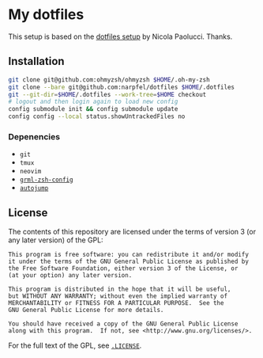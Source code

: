 My dotfiles
===========

This setup is based on the [dotfiles setup](https://developer.atlassian.com/blog/2016/02/best-way-to-store-dotfiles-git-bare-repo/) by Nicola Paolucci. Thanks.

Installation
------------

```zsh
git clone git@github.com:ohmyzsh/ohmyzsh $HOME/.oh-my-zsh
git clone --bare git@github.com:narpfel/dotfiles $HOME/.dotfiles
git --git-dir=$HOME/.dotfiles --work-tree=$HOME checkout
# logout and then login again to load new config
config submodule init && config submodule update
config config --local status.showUntrackedFiles no
```

### Depenencies
* `git`
* `tmux`
* `neovim`
* [`grml-zsh-config`](https://archlinux.org/packages/extra/any/grml-zsh-config/)
* [`autojump`](https://aur.archlinux.org/packages/autojump/)

License
-------

The contents of this repository are licensed under the terms of version 3
(or any later version) of the GPL:

    This program is free software: you can redistribute it and/or modify
    it under the terms of the GNU General Public License as published by
    the Free Software Foundation, either version 3 of the License, or
    (at your option) any later version.

    This program is distributed in the hope that it will be useful,
    but WITHOUT ANY WARRANTY; without even the implied warranty of
    MERCHANTABILITY or FITNESS FOR A PARTICULAR PURPOSE.  See the
    GNU General Public License for more details.

    You should have received a copy of the GNU General Public License
    along with this program.  If not, see <http://www.gnu.org/licenses/>.

For the full text of the GPL, see
[`.LICENSE`](https://github.com/narpfel/dotfiles/blob/master/.LICENSE).
